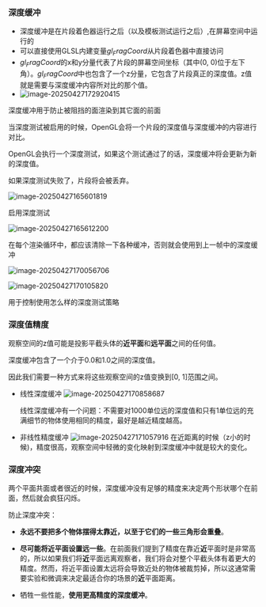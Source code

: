 ### 深度缓冲

- 深度缓冲是在片段着色器运行之后（以及模板测试运行之后）,在屏幕空间中运行的
- 可以直接使用GLSL内建变量$gl_FragCoord$从片段着色器中直接访问
- $gl_FragCoord$的x和y分量代表了片段的屏幕空间坐标（其中(0, 0)位于左下角）。$gl_FragCoord$中也包含了一个z分量，它包含了片段真正的深度值。z值就是需要与深度缓冲内容所对比的那个值。
- <img src="C:\Users\SOF\Desktop\OpenGL\assets\image-20250427172920415.png" alt="image-20250427172920415"  />





深度缓冲用于防止被阻挡的面渲染到其它面的前面

当深度测试被启用的时候，OpenGL会将一个片段的深度值与深度缓冲的内容进行对比。

OpenGL会执行一个深度测试，如果这个测试通过了的话，深度缓冲将会更新为新的深度值。

如果深度测试失败了，片段将会被丢弃。

![image-20250427165601819](C:\Users\SOF\Desktop\OpenGL\assets\image-20250427165601819.png)

启用深度测试



![image-20250427165612200](C:\Users\SOF\Desktop\OpenGL\assets\image-20250427165612200.png)

在每个渲染循环中，都应该清除一下各种缓冲，否则就会使用到上一帧中的深度缓冲

![image-20250427170056706](C:\Users\SOF\Desktop\OpenGL\assets\image-20250427170056706.png)

![image-20250427170105820](C:\Users\SOF\Desktop\OpenGL\assets\image-20250427170105820.png)

用于控制使用怎么样的深度测试策略

### 深度值精度

观察空间的z值可能是投影平截头体的**近平面**和**远平面**之间的任何值。

深度缓冲包含了一个介于0.0和1.0之间的深度值。

因此我们需要一种方式来将这些观察空间的z值变换到[0, 1]范围之间。

- 线性深度缓冲
  ![image-20250427170858687](C:\Users\SOF\Desktop\OpenGL\assets\image-20250427170858687.png)


  线性深度缓冲有一个问题：不需要对1000单位远的深度值和只有1单位远的充满细节的物体使用相同的精度，最好是越近精度越高。

- 非线性精度缓冲
  ![image-20250427171057916](C:\Users\SOF\Desktop\OpenGL\assets\image-20250427171057916.png)
  在近距离的时候（z小的时候)，精度很高，观察空间中轻微的变化映射到深度缓冲中就是较大的变化。

### 深度冲突

两个平面共面或者很近的时候，深度缓冲没有足够的精度来决定两个形状哪个在前面，然后就会疯狂闪烁。

防止深度冲突：

- **永远不要把多个物体摆得太靠近，以至于它们的一些三角形会重叠**。

- **尽可能将近平面设置远一些**。在前面我们提到了精度在靠近**近**平面时是非常高的，所以如果我们将**近**平面远离观察者，我们将会对整个平截头体有着更大的精度。然而，将近平面设置太远将会导致近处的物体被裁剪掉，所以这通常需要实验和微调来决定最适合你的场景的**近**平面距离。

- 牺牲一些性能，**使用更高精度的深度缓冲**。

  